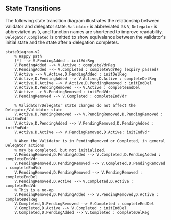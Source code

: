 ## State Transitions

The following state transition diagram illustrates the relationship between validator and delegator state. `Validator` is abbreviated as `V`, `Delegator` is abbreviated as `D`, and function names are shortened to improve readability. `Delegator.Completed` is omitted to show equivalance between the validator's initial state and the state after a delegation completes.

```mermaid
stateDiagram-v2
    % Happy path
    [*] --> V.PendingAdded : initVdrReg
    V.PendingAdded --> V.Active : completeVdrReg
    V.PendingAdded --> V.Completed : completeVdrReg (expiry passed)
    V.Active --> V.Active,D.PendingAdded : initDelReg
    V.Active,D.PendingAdded --> V.Active,D.Active : completeDelReg
    V.Active,D.Active --> V.Active,D.PendingRemoved : initEndDel
    V.Active,D.PendingRemoved --> V.Active : completeEndDel
    V.Active --> V.PendingRemoved : initEndVdr
    V.PendingRemoved --> V.Completed : completeEndVdr

    % Validator/Delegator state changes do not affect the Delegator/Validator state
    V.Active,D.PendingRemoved --> V.PendingRemoved,D.PendingRemoved : initEndVdr
    V.Active,D.PendingAdded --> V.PendingRemoved,D.PendingAdded : initEndVdr
    V.Active,D.Active --> V.PendingRemoved,D.Active: initEndVdr

    % When the Validator is in PendingRemoved or Completed, in general Delegator actions
    % may be completed, but not initialized.
    V.PendingRemoved,D.PendingAdded --> V.Completed,D.PendingAdded : completeEndVdr
    V.PendingRemoved,D.PendingRemoved --> V.Completed,D.PendingRemoved : completeEndVdr
    V.PendingRemoved,D.PendingRemoved --> V.PendingRemoved : completeEndDel
    V.PendingRemoved,D.Active --> V.Completed,D.Active : completeEndVdr
    % This is a no-op
    V.PendingRemoved,D.PendingAdded --> V.PendingRemoved,D.Active : completeDelReg
    V.Completed,D.PendingRemoved --> V.Completed : completeEndDel
    V.Completed,D.Active --> V.Completed : initEndDel
    V.Completed,D.PendingAdded --> V.Completed : completeDelReg
```
